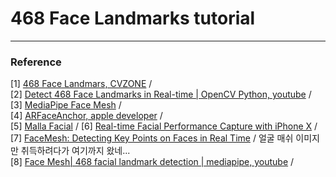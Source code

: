 # 468 Face Landmarks tutorial 





***
### Reference 
[1] [468 Face Landmars, CVZONE](https://www.computervision.zone/courses/468-face-landmarks/?ld-registered=true) / <br/>
[2] [Detect 468 Face Landmarks in Real-time | OpenCV Python, youtube](https://youtu.be/V9bzew8A1tc) /  <br/>
[3] [MediaPipe Face Mesh](https://google.github.io/mediapipe/solutions/face_mesh.html) / <br/>
[4] [ARFaceAnchor, apple developer](https://developer.apple.com/videos/play/tech-talks/601/) / <br/>
[5] [Malla Facial](https://omes-va.com/malla-facial-mediapipe-python/) / 
[6] [Real-time Facial Performance Capture with iPhone X](https://github.com/johnjcsmith/iPhoneMoCapiOS) / <br/>
[7] [FaceMesh: Detecting Key Points on Faces in Real Time](https://medium.com/axinc-ai/facemesh-detecting-key-points-on-faces-in-real-time-977c03f1bab) / 얼굴 매쉬 이미지만 취득하려다가 여기까지 왔네... <br/>
[8] [Face Mesh| 468 facial landmark detection | mediapipe, youtube](https://youtu.be/7WPdEajSL6c) / 

